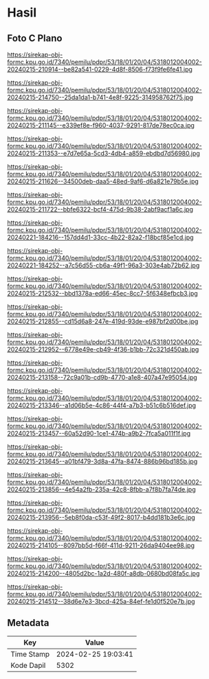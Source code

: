 # Hasil

## Foto C Plano

https://sirekap-obj-formc.kpu.go.id/7340/pemilu/pdpr/53/18/01/20/04/5318012004002-20240215-210914--be82a541-0229-4d8f-8506-f73f9fe6fe41.jpg

https://sirekap-obj-formc.kpu.go.id/7340/pemilu/pdpr/53/18/01/20/04/5318012004002-20240215-214750--25da1da1-b741-4e8f-9225-314958762f75.jpg

https://sirekap-obj-formc.kpu.go.id/7340/pemilu/pdpr/53/18/01/20/04/5318012004002-20240215-211145--e339ef8e-f960-4037-9291-817de78ec0ca.jpg

https://sirekap-obj-formc.kpu.go.id/7340/pemilu/pdpr/53/18/01/20/04/5318012004002-20240215-211353--e7d7e65a-5cd3-4db4-a859-ebdbd7d56980.jpg

https://sirekap-obj-formc.kpu.go.id/7340/pemilu/pdpr/53/18/01/20/04/5318012004002-20240215-211626--34500deb-daa5-48ed-9af6-d6a821e79b5e.jpg

https://sirekap-obj-formc.kpu.go.id/7340/pemilu/pdpr/53/18/01/20/04/5318012004002-20240215-211722--bbfe6322-bcf4-475d-9b38-2abf9acf1a6c.jpg

https://sirekap-obj-formc.kpu.go.id/7340/pemilu/pdpr/53/18/01/20/04/5318012004002-20240221-184216--157dd4d1-33cc-4b22-82a2-f18bcf85e1cd.jpg

https://sirekap-obj-formc.kpu.go.id/7340/pemilu/pdpr/53/18/01/20/04/5318012004002-20240221-184252--a7c56d55-cb6a-49f1-96a3-303e4ab72b62.jpg

https://sirekap-obj-formc.kpu.go.id/7340/pemilu/pdpr/53/18/01/20/04/5318012004002-20240215-212532--bbd1378a-ed66-45ec-8cc7-5f6348efbcb3.jpg

https://sirekap-obj-formc.kpu.go.id/7340/pemilu/pdpr/53/18/01/20/04/5318012004002-20240215-212855--cd15d6a8-247e-419d-93de-e987bf2d00be.jpg

https://sirekap-obj-formc.kpu.go.id/7340/pemilu/pdpr/53/18/01/20/04/5318012004002-20240215-212952--6778e49e-cb49-4f36-b1bb-72c321d450ab.jpg

https://sirekap-obj-formc.kpu.go.id/7340/pemilu/pdpr/53/18/01/20/04/5318012004002-20240215-213158--72c9a01b-cd9b-4770-a1e8-407a47e95054.jpg

https://sirekap-obj-formc.kpu.go.id/7340/pemilu/pdpr/53/18/01/20/04/5318012004002-20240215-213346--a1d06b5e-4c86-44f4-a7b3-b51c6b516def.jpg

https://sirekap-obj-formc.kpu.go.id/7340/pemilu/pdpr/53/18/01/20/04/5318012004002-20240215-213457--60a52d90-1ce1-474b-a9b2-7fca5a011f1f.jpg

https://sirekap-obj-formc.kpu.go.id/7340/pemilu/pdpr/53/18/01/20/04/5318012004002-20240215-213645--a01bf479-3d8a-47fa-8474-886b96bd185b.jpg

https://sirekap-obj-formc.kpu.go.id/7340/pemilu/pdpr/53/18/01/20/04/5318012004002-20240215-213856--4e54a2fb-235a-42c8-8fbb-a7f8b7fa74de.jpg

https://sirekap-obj-formc.kpu.go.id/7340/pemilu/pdpr/53/18/01/20/04/5318012004002-20240215-213956--5eb8f0da-c53f-49f2-8017-b4dd181b3e6c.jpg

https://sirekap-obj-formc.kpu.go.id/7340/pemilu/pdpr/53/18/01/20/04/5318012004002-20240215-214105--8097bb5d-f66f-411d-9211-26da9404ee98.jpg

https://sirekap-obj-formc.kpu.go.id/7340/pemilu/pdpr/53/18/01/20/04/5318012004002-20240215-214200--4805d2bc-1a2d-480f-a8db-0680bd08fa5c.jpg

https://sirekap-obj-formc.kpu.go.id/7340/pemilu/pdpr/53/18/01/20/04/5318012004002-20240215-214512--38d6e7e3-3bcd-425a-84ef-fe1d0f520e7b.jpg


## Metadata

| Key        | Value               |
| ---------- | ------------------- |
| Time Stamp | 2024-02-25 19:03:41 |
| Kode Dapil | 5302                |



